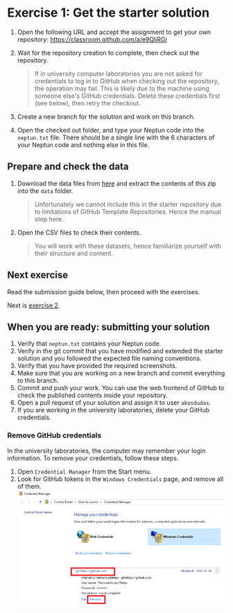 # Exercise 1: Get the starter solution

1. Open the following URL and accept the assignment to get your own repository: <https://classroom.github.com/a/e9QliRGi>

1. Wait for the repository creation to complete, then check out the repository.

   > If in university computer laboratories you are not asked for credentials to log in to GitHub when checking out the repository, the operation may fail. This is likely due to the machine using someone else's GitHub credentials. Delete these credentials first (see below), then retry the checkout.

1. Create a new branch for the solution and work on this branch.

1. Open the checked out folder, and type your Neptun code into the `neptun.txt` file. There should be a single line with the 6 characters of your Neptun code and nothing else in this file.

## Prepare and check the data

1. Download the data files from [here](BXBooks-CSV.zip) and extract the contents of this zip into the `data` folder.

   > Unfortunately we cannot include this in the starter repository due to limitations of GitHub Template Repositories. Hence the manual step here.

1. Open the CSV files to check their contents.

   > You will work with these datasets, hence familiarize yourself with their structure and content.

## Next exercise

Read the submission guide below, then proceed with the exercises.

Next is [exercise 2](exercise2.md).

## When you are ready: submitting your solution

1. Verify that `neptun.txt` contains your Neptun code.
1. Verify in the git commit that you have modified and extended the starter solution and you followed the expected file naming conventions.
1. Verify that you have provided the required screenshots.
1. Make sure that you are working on a new branch and commit everything to this branch.
1. Commit and push your work. You can use the web frontend of GitHub to check the published contents inside your repository.
1. Open a pull request of your solution and assign it to user `akosdudas`.
1. If you are working in the university laboratories, delete your GitHub credentials.

### Remove GitHub credentials

In the university laboratories, the computer may remember your login information. To remove your credentials, follow these steps.

1. Open `Credential Manager` from the Start menu.
1. Look for GitHub tokens in the `Windows Credentials` page, and remove all of them.
   ![Remove existing GitHub access token](images/git-credential-remove.png)
